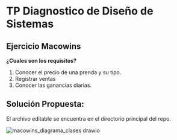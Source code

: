 # TP Diagnostico de Diseño de Sistemas

## Ejercicio Macowins

**¿Cuales son los requisitos?**

1. Conocer el precio de una prenda y su tipo.
2. Registrar ventas
3. Conocer las ganancias diarias.

## Solución Propuesta:

El archivo editable se encuentra en el directorio principal del repo.

![macowins_diagrama_clases drawio](https://user-images.githubusercontent.com/73591562/230435018-b2a310cb-a034-4a92-8de7-5e4142f360b6.png)



